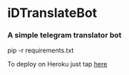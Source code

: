 # iDTranslateBot

### A simple telegram translator bot

pip -r requirements.txt

To deploy on Heroku just tap [here](https://heroku.com/deploy?template=https://github.com/inDemocratic/iDTranslateBot)

